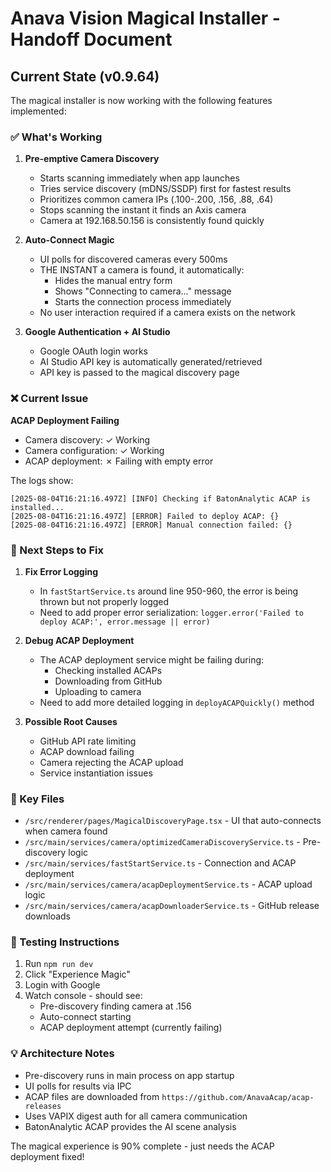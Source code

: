 # Anava Vision Magical Installer - Handoff Document

## Current State (v0.9.64)

The magical installer is now working with the following features implemented:

### ✅ What's Working
1. **Pre-emptive Camera Discovery**
   - Starts scanning immediately when app launches
   - Tries service discovery (mDNS/SSDP) first for fastest results
   - Prioritizes common camera IPs (.100-.200, .156, .88, .64)
   - Stops scanning the instant it finds an Axis camera
   - Camera at 192.168.50.156 is consistently found quickly

2. **Auto-Connect Magic**
   - UI polls for discovered cameras every 500ms
   - THE INSTANT a camera is found, it automatically:
     - Hides the manual entry form
     - Shows "Connecting to camera..." message
     - Starts the connection process immediately
   - No user interaction required if a camera exists on the network

3. **Google Authentication + AI Studio**
   - Google OAuth login works
   - AI Studio API key is automatically generated/retrieved
   - API key is passed to the magical discovery page

### ❌ Current Issue
**ACAP Deployment Failing**
- Camera discovery: ✓ Working
- Camera configuration: ✓ Working  
- ACAP deployment: ✗ Failing with empty error

The logs show:
```
[2025-08-04T16:21:16.497Z] [INFO] Checking if BatonAnalytic ACAP is installed...
[2025-08-04T16:21:16.497Z] [ERROR] Failed to deploy ACAP: {}
[2025-08-04T16:21:16.497Z] [ERROR] Manual connection failed: {}
```

### 🔧 Next Steps to Fix

1. **Fix Error Logging**
   - In `fastStartService.ts` around line 950-960, the error is being thrown but not properly logged
   - Need to add proper error serialization: `logger.error('Failed to deploy ACAP:', error.message || error)`

2. **Debug ACAP Deployment**
   - The ACAP deployment service might be failing during:
     - Checking installed ACAPs
     - Downloading from GitHub
     - Uploading to camera
   - Need to add more detailed logging in `deployACAPQuickly()` method

3. **Possible Root Causes**
   - GitHub API rate limiting
   - ACAP download failing
   - Camera rejecting the ACAP upload
   - Service instantiation issues

### 📁 Key Files
- `/src/renderer/pages/MagicalDiscoveryPage.tsx` - UI that auto-connects when camera found
- `/src/main/services/camera/optimizedCameraDiscoveryService.ts` - Pre-discovery logic
- `/src/main/services/fastStartService.ts` - Connection and ACAP deployment
- `/src/main/services/camera/acapDeploymentService.ts` - ACAP upload logic
- `/src/main/services/camera/acapDownloaderService.ts` - GitHub release downloads

### 🚀 Testing Instructions
1. Run `npm run dev`
2. Click "Experience Magic"
3. Login with Google
4. Watch console - should see:
   - Pre-discovery finding camera at .156
   - Auto-connect starting
   - ACAP deployment attempt (currently failing)

### 💡 Architecture Notes
- Pre-discovery runs in main process on app startup
- UI polls for results via IPC
- ACAP files are downloaded from `https://github.com/AnavaAcap/acap-releases`
- Uses VAPIX digest auth for all camera communication
- BatonAnalytic ACAP provides the AI scene analysis

The magical experience is 90% complete - just needs the ACAP deployment fixed!